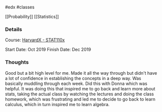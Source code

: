 #edx #classes

[[Probability]]
[[Statistics]]

### Details
Course: [HarvardX - STAT110x](https://www.edx.org/course/introduction-to-probability)

Start Date: Oct 2019
Finish Date: Dec 2019

### Thoughts
Good but a bit high level for me. Made it all the way through but didn't have a lot of confidence in establishing the concepts in a deep way. Was basically muddling through each week. Did this with Donna which was helpful. It was doing this that inspired me to go back and learn more about stats, taking the actual class by watching the lectures and doing the class homework, which was frustrating and led me to decide to go back to learn calculus, which in turn inspired me to learn  algebra.